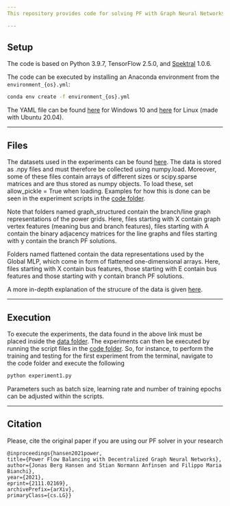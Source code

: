 ```yaml
---
This repository provides code for solving PF with Graph Neural Networks. In particular, the code can be used to reproduce the experimental results presented in the paper [Power Flow Balancing with Decentralized Graph Neural Networks](https://arxiv.org/abs/2111.02169).

---
```

## Setup

The code is based on Python 3.9.7, TensorFlow 2.5.0, and [Spektral]() 1.0.6. 

The code can be executed by installing an Anaconda environment from the `environment_{os}.yml`:
```bash
conda env create -f environment_{os}.yml
``` 

The YAML file can be found [here](https://github.com/JonasBergHansen/pf_arma_gnn_example/blob/main/environment_files/environment_windows.yml) for Windows 10 and [here](https://github.com/JonasBergHansen/pf_arma_gnn_example/blob/main/environment_files/environment_linux.yml) for Linux (made with Ubuntu 20.04).



---
## Files
The datasets used in the experiments can be found [here](https://mega.nz/folder/LShW3AJL#UuTVSz-VdDmncdOVXc4NNQ).
The data is stored as .npy files and must therefore be collected using numpy.load. Moreover, some of these files contain arrays of different sizes or scipy.sparse matrices and are thus stored as numpy objects. To load these, set allow_pickle = True when loading. Examples for how this is done can be seen in the experiment scripts in the [code folder](/code). 

Note that folders named graph_structured contain the branch/line graph representations of the power grids. Here, files starting with X contain graph vertex features (meaning bus and branch features), files starting with A contain the binary adjacency matrices for the line graphs and files starting with y contain the branch PF solutions.

Folders named flattened contain the data representations used by the Global MLP, which come in form of flattened one-dimensional arrays. Here, files starting with X contain bus features, those starting with E contain bus features and those starting with y contain branch PF solutions. 

A more in-depth explanation of the strucure of the data is given [here](/data/data_setup.md).

---
## Execution
To execute the experiments, the data found in the above link must be placed inside the [data folder](/data). The experiments can then be executed by running the script files in the [code folder](/code). So, for instance, to perform the training and testing for the first experiment from the terminal, navigate to the code folder and execute the following

```bash
python experiment1.py
```

Parameters such as batch size, learning rate and number of training epochs can be adjusted within the scripts.

---
## Citation

Please, cite the original paper if you are using our PF solver in your research

    @inproceedings{hansen2021power,
    title={Power Flow Balancing with Decentralized Graph Neural Networks}, 
    author={Jonas Berg Hansen and Stian Normann Anfinsen and Filippo Maria Bianchi},
    year={2021},
    eprint={2111.02169},
    archivePrefix={arXiv},
    primaryClass={cs.LG}}
